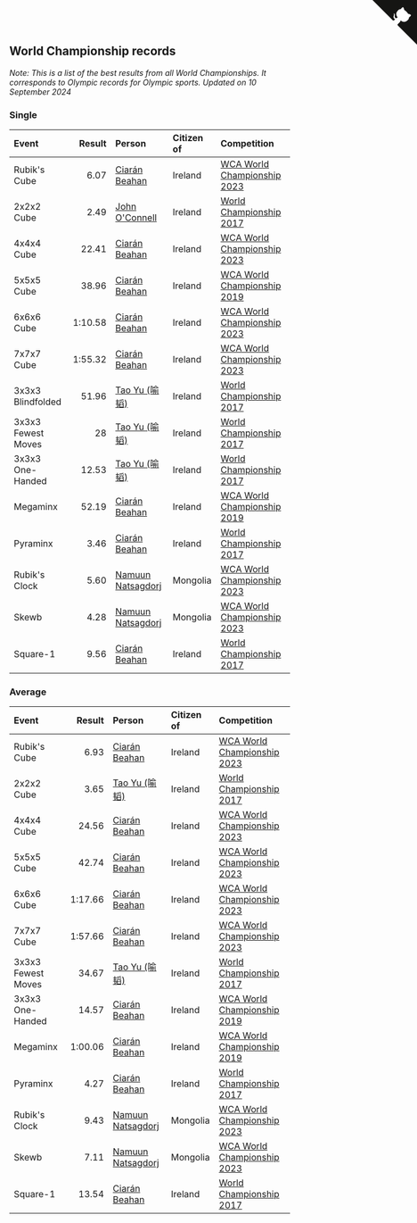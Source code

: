 ## World Championship records

*Note: This is a list of the best results from all World Championships. It corresponds to Olympic records for Olympic sports.*
*Updated on 10 September 2024*


### Single

| Event | Result | Person | Citizen of | Competition |
| :--- | ---: | :--- | :--- | :--- |
| Rubik's Cube | 6.07 | [Ciarán Beahan](https://www.worldcubeassociation.org/persons/2012BEAH01) | Ireland | [WCA World Championship 2023](https://www.worldcubeassociation.org/competitions/WC2023) |
| 2x2x2 Cube | 2.49 | [John O'Connell](https://www.worldcubeassociation.org/persons/2015OCON03) | Ireland | [World Championship 2017](https://www.worldcubeassociation.org/competitions/WC2017) |
| 4x4x4 Cube | 22.41 | [Ciarán Beahan](https://www.worldcubeassociation.org/persons/2012BEAH01) | Ireland | [WCA World Championship 2023](https://www.worldcubeassociation.org/competitions/WC2023) |
| 5x5x5 Cube | 38.96 | [Ciarán Beahan](https://www.worldcubeassociation.org/persons/2012BEAH01) | Ireland | [WCA World Championship 2019](https://www.worldcubeassociation.org/competitions/WC2019) |
| 6x6x6 Cube | 1:10.58 | [Ciarán Beahan](https://www.worldcubeassociation.org/persons/2012BEAH01) | Ireland | [WCA World Championship 2023](https://www.worldcubeassociation.org/competitions/WC2023) |
| 7x7x7 Cube | 1:55.32 | [Ciarán Beahan](https://www.worldcubeassociation.org/persons/2012BEAH01) | Ireland | [WCA World Championship 2023](https://www.worldcubeassociation.org/competitions/WC2023) |
| 3x3x3 Blindfolded | 51.96 | [Tao Yu (喻韬)](https://www.worldcubeassociation.org/persons/2012YUTA01) | Ireland | [World Championship 2017](https://www.worldcubeassociation.org/competitions/WC2017) |
| 3x3x3 Fewest Moves | 28 | [Tao Yu (喻韬)](https://www.worldcubeassociation.org/persons/2012YUTA01) | Ireland | [World Championship 2017](https://www.worldcubeassociation.org/competitions/WC2017) |
| 3x3x3 One-Handed | 12.53 | [Tao Yu (喻韬)](https://www.worldcubeassociation.org/persons/2012YUTA01) | Ireland | [World Championship 2017](https://www.worldcubeassociation.org/competitions/WC2017) |
| Megaminx | 52.19 | [Ciarán Beahan](https://www.worldcubeassociation.org/persons/2012BEAH01) | Ireland | [WCA World Championship 2019](https://www.worldcubeassociation.org/competitions/WC2019) |
| Pyraminx | 3.46 | [Ciarán Beahan](https://www.worldcubeassociation.org/persons/2012BEAH01) | Ireland | [World Championship 2017](https://www.worldcubeassociation.org/competitions/WC2017) |
| Rubik's Clock | 5.60 | [Namuun Natsagdorj](https://www.worldcubeassociation.org/persons/2019NATS02) | Mongolia | [WCA World Championship 2023](https://www.worldcubeassociation.org/competitions/WC2023) |
| Skewb | 4.28 | [Namuun Natsagdorj](https://www.worldcubeassociation.org/persons/2019NATS02) | Mongolia | [WCA World Championship 2023](https://www.worldcubeassociation.org/competitions/WC2023) |
| Square-1 | 9.56 | [Ciarán Beahan](https://www.worldcubeassociation.org/persons/2012BEAH01) | Ireland | [World Championship 2017](https://www.worldcubeassociation.org/competitions/WC2017) |

### Average

| Event | Result | Person | Citizen of | Competition |
| :--- | ---: | :--- | :--- | :--- |
| Rubik's Cube | 6.93 | [Ciarán Beahan](https://www.worldcubeassociation.org/persons/2012BEAH01) | Ireland | [WCA World Championship 2023](https://www.worldcubeassociation.org/competitions/WC2023) |
| 2x2x2 Cube | 3.65 | [Tao Yu (喻韬)](https://www.worldcubeassociation.org/persons/2012YUTA01) | Ireland | [World Championship 2017](https://www.worldcubeassociation.org/competitions/WC2017) |
| 4x4x4 Cube | 24.56 | [Ciarán Beahan](https://www.worldcubeassociation.org/persons/2012BEAH01) | Ireland | [WCA World Championship 2023](https://www.worldcubeassociation.org/competitions/WC2023) |
| 5x5x5 Cube | 42.74 | [Ciarán Beahan](https://www.worldcubeassociation.org/persons/2012BEAH01) | Ireland | [WCA World Championship 2023](https://www.worldcubeassociation.org/competitions/WC2023) |
| 6x6x6 Cube | 1:17.66 | [Ciarán Beahan](https://www.worldcubeassociation.org/persons/2012BEAH01) | Ireland | [WCA World Championship 2023](https://www.worldcubeassociation.org/competitions/WC2023) |
| 7x7x7 Cube | 1:57.66 | [Ciarán Beahan](https://www.worldcubeassociation.org/persons/2012BEAH01) | Ireland | [WCA World Championship 2023](https://www.worldcubeassociation.org/competitions/WC2023) |
| 3x3x3 Fewest Moves | 34.67 | [Tao Yu (喻韬)](https://www.worldcubeassociation.org/persons/2012YUTA01) | Ireland | [World Championship 2017](https://www.worldcubeassociation.org/competitions/WC2017) |
| 3x3x3 One-Handed | 14.57 | [Ciarán Beahan](https://www.worldcubeassociation.org/persons/2012BEAH01) | Ireland | [WCA World Championship 2019](https://www.worldcubeassociation.org/competitions/WC2019) |
| Megaminx | 1:00.06 | [Ciarán Beahan](https://www.worldcubeassociation.org/persons/2012BEAH01) | Ireland | [WCA World Championship 2019](https://www.worldcubeassociation.org/competitions/WC2019) |
| Pyraminx | 4.27 | [Ciarán Beahan](https://www.worldcubeassociation.org/persons/2012BEAH01) | Ireland | [World Championship 2017](https://www.worldcubeassociation.org/competitions/WC2017) |
| Rubik's Clock | 9.43 | [Namuun Natsagdorj](https://www.worldcubeassociation.org/persons/2019NATS02) | Mongolia | [WCA World Championship 2023](https://www.worldcubeassociation.org/competitions/WC2023) |
| Skewb | 7.11 | [Namuun Natsagdorj](https://www.worldcubeassociation.org/persons/2019NATS02) | Mongolia | [WCA World Championship 2023](https://www.worldcubeassociation.org/competitions/WC2023) |
| Square-1 | 13.54 | [Ciarán Beahan](https://www.worldcubeassociation.org/persons/2012BEAH01) | Ireland | [World Championship 2017](https://www.worldcubeassociation.org/competitions/WC2017) |


<a href="https://github.com/simonkellly/wca_statistics_ireland" class="github-corner" aria-label="View source on Github"><svg width="80" height="80" viewBox="0 0 250 250" style="fill:#151513; color:#fff; position: absolute; top: 0; border: 0; right: 0;" aria-hidden="true"><path d="M0,0 L115,115 L130,115 L142,142 L250,250 L250,0 Z"></path><path d="M128.3,109.0 C113.8,99.7 119.0,89.6 119.0,89.6 C122.0,82.7 120.5,78.6 120.5,78.6 C119.2,72.0 123.4,76.3 123.4,76.3 C127.3,80.9 125.5,87.3 125.5,87.3 C122.9,97.6 130.6,101.9 134.4,103.2" fill="currentColor" style="transform-origin: 130px 106px;" class="octo-arm"></path><path d="M115.0,115.0 C114.9,115.1 118.7,116.5 119.8,115.4 L133.7,101.6 C136.9,99.2 139.9,98.4 142.2,98.6 C133.8,88.0 127.5,74.4 143.8,58.0 C148.5,53.4 154.0,51.2 159.7,51.0 C160.3,49.4 163.2,43.6 171.4,40.1 C171.4,40.1 176.1,42.5 178.8,56.2 C183.1,58.6 187.2,61.8 190.9,65.4 C194.5,69.0 197.7,73.2 200.1,77.6 C213.8,80.2 216.3,84.9 216.3,84.9 C212.7,93.1 206.9,96.0 205.4,96.6 C205.1,102.4 203.0,107.8 198.3,112.5 C181.9,128.9 168.3,122.5 157.7,114.1 C157.9,116.9 156.7,120.9 152.7,124.9 L141.0,136.5 C139.8,137.7 141.6,141.9 141.8,141.8 Z" fill="currentColor" class="octo-body"></path></svg></a><style>.github-corner:hover .octo-arm{animation:octocat-wave 560ms ease-in-out}@keyframes octocat-wave{0%,100%{transform:rotate(0)}20%,60%{transform:rotate(-25deg)}40%,80%{transform:rotate(10deg)}}@media (max-width:500px){.github-corner:hover .octo-arm{animation:none}.github-corner .octo-arm{animation:octocat-wave 560ms ease-in-out}}</style>
